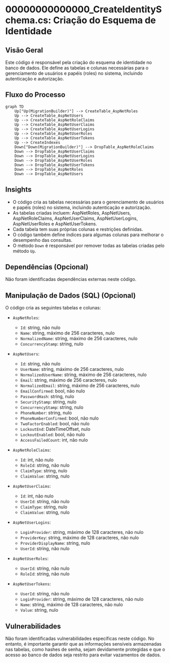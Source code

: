 # 00000000000000_CreateIdentitySchema.cs: Criação do Esquema de Identidade

## Visão Geral
Este código é responsável pela criação do esquema de identidade no banco de dados. Ele define as tabelas e colunas necessárias para o gerenciamento de usuários e papéis (roles) no sistema, incluindo autenticação e autorização.

## Fluxo do Processo
```mermaid
graph TD
    Up["Up(MigrationBuilder)"] --> CreateTable_AspNetRoles
    Up --> CreateTable_AspNetUsers
    Up --> CreateTable_AspNetRoleClaims
    Up --> CreateTable_AspNetUserClaims
    Up --> CreateTable_AspNetUserLogins
    Up --> CreateTable_AspNetUserRoles
    Up --> CreateTable_AspNetUserTokens
    Up --> CreateIndexes
    Down["Down(MigrationBuilder)"] --> DropTable_AspNetRoleClaims
    Down --> DropTable_AspNetUserClaims
    Down --> DropTable_AspNetUserLogins
    Down --> DropTable_AspNetUserRoles
    Down --> DropTable_AspNetUserTokens
    Down --> DropTable_AspNetRoles
    Down --> DropTable_AspNetUsers
```

## Insights
- O código cria as tabelas necessárias para o gerenciamento de usuários e papéis (roles) no sistema, incluindo autenticação e autorização.
- As tabelas criadas incluem: AspNetRoles, AspNetUsers, AspNetRoleClaims, AspNetUserClaims, AspNetUserLogins, AspNetUserRoles e AspNetUserTokens.
- Cada tabela tem suas próprias colunas e restrições definidas.
- O código também define índices para algumas colunas para melhorar o desempenho das consultas.
- O método `Down` é responsável por remover todas as tabelas criadas pelo método `Up`.

## Dependências (Opcional)
Não foram identificadas dependências externas neste código.

## Manipulação de Dados (SQL) (Opcional)
O código cria as seguintes tabelas e colunas:

- `AspNetRoles`: 
  - `Id`: string, não nulo
  - `Name`: string, máximo de 256 caracteres, nulo
  - `NormalizedName`: string, máximo de 256 caracteres, nulo
  - `ConcurrencyStamp`: string, nulo

- `AspNetUsers`: 
  - `Id`: string, não nulo
  - `UserName`: string, máximo de 256 caracteres, nulo
  - `NormalizedUserName`: string, máximo de 256 caracteres, nulo
  - `Email`: string, máximo de 256 caracteres, nulo
  - `NormalizedEmail`: string, máximo de 256 caracteres, nulo
  - `EmailConfirmed`: bool, não nulo
  - `PasswordHash`: string, nulo
  - `SecurityStamp`: string, nulo
  - `ConcurrencyStamp`: string, nulo
  - `PhoneNumber`: string, nulo
  - `PhoneNumberConfirmed`: bool, não nulo
  - `TwoFactorEnabled`: bool, não nulo
  - `LockoutEnd`: DateTimeOffset, nulo
  - `LockoutEnabled`: bool, não nulo
  - `AccessFailedCount`: int, não nulo

- `AspNetRoleClaims`: 
  - `Id`: int, não nulo
  - `RoleId`: string, não nulo
  - `ClaimType`: string, nulo
  - `ClaimValue`: string, nulo

- `AspNetUserClaims`: 
  - `Id`: int, não nulo
  - `UserId`: string, não nulo
  - `ClaimType`: string, nulo
  - `ClaimValue`: string, nulo

- `AspNetUserLogins`: 
  - `LoginProvider`: string, máximo de 128 caracteres, não nulo
  - `ProviderKey`: string, máximo de 128 caracteres, não nulo
  - `ProviderDisplayName`: string, nulo
  - `UserId`: string, não nulo

- `AspNetUserRoles`: 
  - `UserId`: string, não nulo
  - `RoleId`: string, não nulo

- `AspNetUserTokens`: 
  - `UserId`: string, não nulo
  - `LoginProvider`: string, máximo de 128 caracteres, não nulo
  - `Name`: string, máximo de 128 caracteres, não nulo
  - `Value`: string, nulo

## Vulnerabilidades
Não foram identificadas vulnerabilidades específicas neste código. No entanto, é importante garantir que as informações sensíveis armazenadas nas tabelas, como hashes de senha, sejam devidamente protegidas e que o acesso ao banco de dados seja restrito para evitar vazamentos de dados.